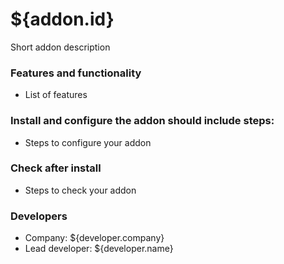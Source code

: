 # ${addon.id} #

Short addon description

### Features and functionality ###
- List of features

### Install and configure the addon should include steps: ###
- Steps to configure your addon

### Check after install ###
- Steps to check your addon

### Developers ###

- Company: ${developer.company}
- Lead developer: ${developer.name}
